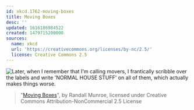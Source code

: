 ```yaml
---
id: xkcd.1762-moving-boxes
title: Moving Boxes
desc: ''
updated: 1616186984522
created: 1479715200000
sources:
  name: xkcd
  url: 'https://creativecommons.org/licenses/by-nc/2.5/'
  license: Creative Commons 2.5
---
```

![Later, when I remember that I'm calling movers, I frantically scribble over the labels and write 'NORMAL HOUSE STUFF' on all of them, which actually makes things worse.](https://imgs.xkcd.com/comics/moving_boxes.png)
> "[Moving Boxes](https://xkcd.com/1762/)", by Randall Munroe, licensed under Creative Commons Attribution-NonCommercial 2.5 License
